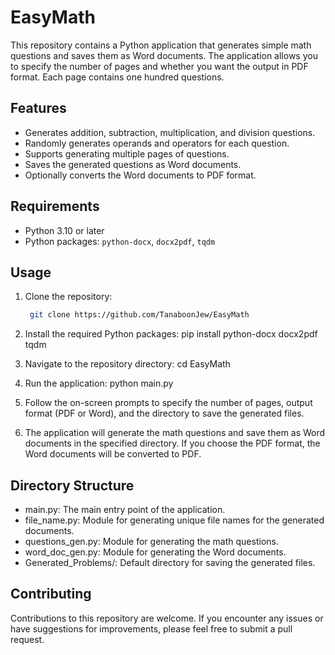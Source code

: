 # EasyMath

This repository contains a Python application that generates simple math questions and saves them as Word documents. The application allows you to specify the number of pages and whether you want the output in PDF format. Each page contains one hundred questions.

## Features

- Generates addition, subtraction, multiplication, and division questions.
- Randomly generates operands and operators for each question.
- Supports generating multiple pages of questions.
- Saves the generated questions as Word documents.
- Optionally converts the Word documents to PDF format.

## Requirements

- Python 3.10 or later
- Python packages: `python-docx`, `docx2pdf`, `tqdm`

## Usage

1. Clone the repository:

   ```bash
    git clone https://github.com/TanaboonJew/EasyMath

2. Install the required Python packages:
    pip install python-docx docx2pdf tqdm
    
3. Navigate to the repository directory:
    cd EasyMath

4. Run the application:
    python main.py

5. Follow the on-screen prompts to specify the number of pages, output format (PDF or Word), and the directory to save the generated files.

6. The application will generate the math questions and save them as Word documents in the specified directory. If you choose the PDF format, the Word documents will be converted to PDF.

## Directory Structure

- main.py: The main entry point of the application.
- file_name.py: Module for generating unique file names for the generated documents.
- questions_gen.py: Module for generating the math questions.
- word_doc_gen.py: Module for generating the Word documents.
- Generated_Problems/: Default directory for saving the generated files.

## Contributing
Contributions to this repository are welcome. If you encounter any issues or have suggestions for improvements, please feel free to submit a pull request.
